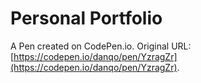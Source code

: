 # Personal Portfolio

A Pen created on CodePen.io. Original URL: [https://codepen.io/danqo/pen/YzragZr](https://codepen.io/danqo/pen/YzragZr).


